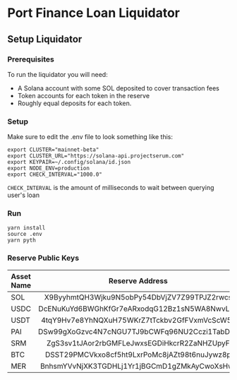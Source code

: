 # Port Finance Loan Liquidator

## Setup Liquidator
### Prerequisites
To run the liquidator you will need:
* A Solana account with some SOL deposited to cover transaction fees
* Token accounts for each token in the reserve
* Roughly equal deposits for each token.
### Setup
Make sure to edit the .env file to look something like this:
```
export CLUSTER="mainnet-beta"
export CLUSTER_URL="https://solana-api.projectserum.com"
export KEYPAIR=~/.config/solana/id.json
export NODE_ENV=production
export CHECK_INTERVAL="1000.0"
```

`CHECK_INTERVAL` is the amount of milliseconds to wait between querying user's loan

### Run
```
yarn install
source .env
yarn pyth
```

### Reserve Public Keys

| Asset Name      | Reserve Address | pToken Mint  |  Oracle Pubkey  |
| :---  |    :----:                                           |          :---:                                  |  ---:                                         |
| SOL   | X9ByyhmtQH3Wjku9N5obPy54DbVjZV7Z99TPJZ2rwcs         | 8ezDtNNhX91t1NbSLe8xV2PcCEfoQjEm2qDVGjt3rjhg    |  H6ARHf6YXhGYeQfUzQNGk6rDNnLBQKrenN712K4AQJEG |
| USDC  | DcENuKuYd6BWGhKfGr7eARxodqG12Bz1sN5WA8NwvLRx        | FgSsGV8GByPaMERxeQJPvZRZHf7zCBhrdYtztKorJS58    | Gnt27xtC473ZT2Mw5u8wZ68Z3gULkSTb5DuxJy7eJotD  |
| USDT  | 4tqY9Hv7e8YhNQXuH75WKrZ7tTckbv2GfFVxmVcScW5s        | 3RudPTAkfcq9Q9Jk8SVeCoecCBmdKMj6q5smsWzxqtqZ    |  3vxLXJqLqF3JG5TCbYycbKWRBbCJQLxQmBGCkyqEEefL |
| PAI   | DSw99gXoGzvc4N7cNGU7TJ9bCWFq96NU2Cczi1TabDx2        | GaqxUwFGGrDouYLqghchmZU97Y1rNhyF7noMTJNvpQPa    |    N/A                                        |
| SRM   | ZgS3sv1tJAor2rbGMFLeJwxsEGDiHkcrR2ZaNHZUpyF         | 77TBgKmTNtMdGrt1ewNRb56F2Xw6fNLZZj33JZ3oGwXh    | 3NBReDRTLKMQEKiLD5tGcx4kXbTf88b7f2xLS9UuGjym  |
| BTC   | DSST29PMCVkxo8cf5ht9LxrPoMc8jAZt98t6nuJywz8p        | QN2HkkBaWHfYSU5bybyups9z1UHu8Eu7QeeyMbjD2JA     | GVXRSBjFk6e6J3NbVPXohDJetcTjaeeuykUpbQF8UoMU  |
| MER   | BnhsmYVvNjXK3TGDHLj1Yr1jBGCmD1gZMkAyCwoXsHwt        | 6UgGnLA3Lfe8NBLAESctsUXWdP3zjMFzSLEZxS3tiaKh    | G4AQpTYKH1Fmg38VpFQbv6uKYQMpRhJzNPALhp7hqdrs  |
